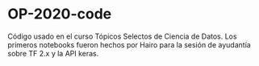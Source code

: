 # OP-2020-code
Código usado en el curso Tópicos Selectos de Ciencia de Datos.
Los primeros notebooks fueron hechos por Hairo para la sesión de ayudantía sobre TF 2.x y la API keras.
